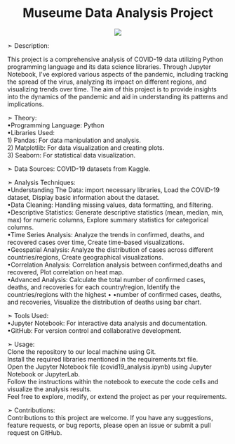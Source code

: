 <h1 align="center">Museume Data Analysis Project</h1>
<p align="center">
<img src="[[https://techcrunch.com/wp-content/uploads/2020/03/AFRICA-COVID-19-IV.png](https://in.images.search.yahoo.com/images/view;_ylt=AwrKBVN4aiZmqUUlxe.9HAx.;_ylu=c2VjA3NyBHNsawNpbWcEb2lkAzUyZmJhNjA0ZjU1OTk2NzA4MWFkZDBlNTA2MjBmOTEzBGdwb3MDMTExBGl0A2Jpbmc-?back=https%3A%2F%2Fin.images.search.yahoo.com%2Fsearch%2Fimages%3Fp%3Dmuseum%2Bimage%2Bfor%2Bgithub%26type%3DE210IN885G0%26fr%3Dmcafee%26fr2%3Dpiv-web%26nost%3D1%26tab%3Dorganic%26ri%3D111&w=1600&h=500&imgurl=khanhpham1989.github.io%2FeProject-group7%2FIMG%2Fpic%2F1.png&rurl=https%3A%2F%2Fkhanhpham1989.github.io%2FeProject-group7%2FMuseum.html&size=2029.8KB&p=museum+image+for+github&oid=52fba604f559967081add0e50620f913&fr2=piv-web&fr=mcafee&tt=Museum&b=61&ni=21&no=111&ts=&tab=organic&sigr=EalgFkqmJtNP&sigb=CZq6Ycuswzfc&sigi=kr0SjfQmED99&sigt=CKCM6PtK5_Ss&.crumb=uU1MBgWTx0s&fr=mcafee&fr2=piv-web&type=E210IN885G0)](https://tse4.mm.bing.net/th?id=OIP.KKeZxL8squCfgE-PLF_zlAHaCU&pid=Api&P=0&h=180)">


➣ Description:<p>This project is a comprehensive analysis of COVID-19 data utilizing Python programming language and its data science libraries. Through Jupyter Notebook, I've explored various aspects of the pandemic, including tracking the spread of the virus, analyzing its impact on different regions, and visualizing trends over time. The aim of this project is to provide insights into the dynamics of the pandemic and aid in understanding its patterns and implications.</p>


➣ Theory: <br> 
•Programming Language: Python <br> 
•Libraries Used: <br> 
           1) Pandas: For data manipulation and analysis. <br> 
           2) Matplotlib: For data visualization and creating plots. <br> 
           3) Seaborn: For statistical data visualization. 


➣ Data Sources: COVID-19 datasets from Kaggle.


➣ Analysis Techniques: <br> 
•Understanding The Data: import necessary libraries, Load the COVID-19 dataset, Display basic information about the dataset. <br> 
•Data Cleaning: Handling missing values, data formatting, and filtering. <br> 
•Descriptive Statistics: Generate descriptive statistics (mean, median, min, max) for numeric columns, Explore summary statistics for categorical columns. <br> 
•Time Series Analysis: Analyze the trends in confirmed, deaths, and recovered cases over time, Create time-based visualizations. <br> 
•Geospatial Analysis: Analyze the distribution of cases across different countries/regions, Create geographical visualizations. <br> 
•Correlation Analysis: Correlation analysis between confirmed,deaths and recovered, Plot correlation on heat map. <br> 
•Advanced Analysis: Calculate the total number of confirmed cases, deaths, and recoveries for each country/region, Identify the countries/regions with the highest •
•number of confirmed cases, deaths, and recoveries, Visualize the distribution of deaths using bar chart. <br> 

 
➣ Tools Used: <br> 
•Jupyter Notebook: For interactive data analysis and documentation. <br> 
•GitHub: For version control and collaborative development. 


➣ Usage: <br> 
Clone the repository to our local machine using Git. <br> 
Install the required libraries mentioned in the requirements.txt file. <br> 
Open the Jupyter Notebook file (covid19_analysis.ipynb) using Jupyter Notebook or JupyterLab. <br> 
Follow the instructions within the notebook to execute the code cells and visualize the analysis results. <br> 
Feel free to explore, modify, or extend the project as per your requirements. <br> 


➣ Contributions: <br> 
Contributions to this project are welcome. If you have any suggestions, feature requests, or bug reports, please open an issue or submit a pull request on GitHub. <br> 

